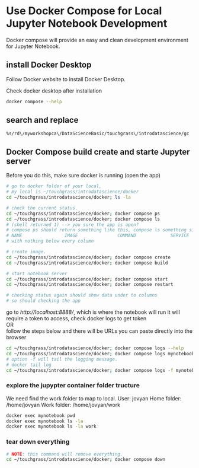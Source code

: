 # Use Docker Compose for Local Jupyter Notebook Development

Docker compose will provide an easy and clean development environment for
Jupyter Notebook.

## install Docker Desktop

Follow Docker website to install Docker Desktop.

Check docker desktop after installation
```bash
docker compose --help
```

## search and replace
```vim
%s/rd\/myworkshopca\/DataScienceBasic/touchgrass\/introdatascience/gc
```

## Docker Compose build create and starte Jupyter server

Before you do this, make sure docker is running (open the app)

```bash
# go to docker folder of your local,
# my local is ~/touchgrass/introdatascience/docker
cd ~/touchgrass/introdatascience/docker; ls -la

# check the current status.
cd ~/touchgrass/introdatascience/docker; docker compose ps
cd ~/touchgrass/introdatascience/docker; docker compose ls
# (shell returned 1) --> you sure the app is open?
# compose ps should return something like this, compose ls something similar:
# NAME                IMAGE               COMMAND             SERVICE             CREATED             STATUS              PORTS
# with nothing below every column

# create image.
cd ~/touchgrass/introdatascience/docker; docker compose create
cd ~/touchgrass/introdatascience/docker; docker compose build

# start notebook server
cd ~/touchgrass/introdatascience/docker; docker compose start
cd ~/touchgrass/introdatascience/docker; docker compose restart

# checking status again should show data under to columns
# so should checking the app
```

go to _http://localhost:8888/_, which is where the notebook will run
it will require a token to access, check docker logs to get token
<br>OR<br>
follow the steps below and there will be URLs you can paste directly into the browser

```bash
cd ~/touchgrass/introdatascience/docker; docker compose logs --help
cd ~/touchgrass/introdatascience/docker; docker compose logs mynotebook
# option -f will tail the logging message.
# docker tail log
cd ~/touchgrass/introdatascience/docker; docker compose logs -f mynotebook
```

### explore the jupypter container folder tructure

We need find the work folder to map to local.
User: jovyan
Home folder: /home/jovyan
Work folder: /home/jovyan/work

```bash
docker exec mynotebook pwd
docker exec mynotebook ls -la
docker exec mynotebook ls -la work
```

### tear down everything

```bash
# NOTE: this command will remove everything.
cd ~/touchgrass/introdatascience/docker; docker compose down
```

